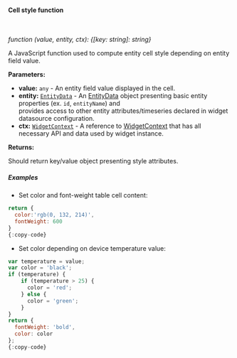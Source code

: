 #### Cell style function

<div class="divider"></div>
<br/>

*function (value, entity, ctx): {[key: string]: string}*

A JavaScript function used to compute entity cell style depending on entity field value.

**Parameters:**

<ul>
  <li><b>value:</b> <code>any</code> - An entity field value displayed in the cell.
  </li>
  <li><b>entity:</b> <code><a href="https://github.com/thingsboard/thingsboard/blob/e264f7b8ddff05bda85c4833bf497f47f447496e/ui-ngx/src/app/modules/home/components/widget/lib/table-widget.models.ts#L61" target="_blank">EntityData</a></code> - An 
            <a href="https://github.com/thingsboard/thingsboard/blob/e264f7b8ddff05bda85c4833bf497f47f447496e/ui-ngx/src/app/modules/home/components/widget/lib/table-widget.models.ts#L61" target="_blank">EntityData</a> object
            presenting basic entity properties (ex. <code>id</code>, <code>entityName</code>) and <br> provides access to other entity attributes/timeseries declared in widget datasource configuration.
  </li>
  <li><b>ctx:</b> <code><a href="https://github.com/thingsboard/thingsboard/blob/5bb6403407aa4898084832d6698aa9ea6d484889/ui-ngx/src/app/modules/home/models/widget-component.models.ts#L107" target="_blank">WidgetContext</a></code> - A reference to <a href="https://github.com/thingsboard/thingsboard/blob/5bb6403407aa4898084832d6698aa9ea6d484889/ui-ngx/src/app/modules/home/models/widget-component.models.ts#L107" target="_blank">WidgetContext</a> that has all necessary API 
     and data used by widget instance.
  </li>
</ul>

**Returns:**

Should return key/value object presenting style attributes.

<div class="divider"></div>

##### Examples

* Set color and font-weight table cell content:

```javascript
return {
  color:'rgb(0, 132, 214)',
  fontWeight: 600
}
{:copy-code}
```

* Set color depending on device temperature value:

```javascript
var temperature = value;
var color = 'black';
if (temperature) {
    if (temperature > 25) {
      color = 'red';
    } else {
      color = 'green';
    }
}
return {
  fontWeight: 'bold',
  color: color
};
{:copy-code}
```

<br>
<br>
